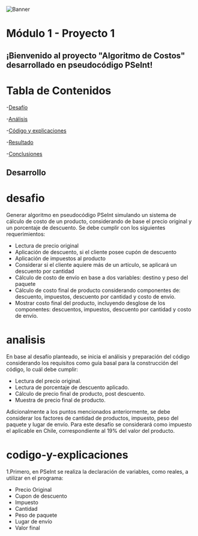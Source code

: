 ![Banner](./images/Banner.png)
# Módulo 1 - Proyecto 1
## ¡Bienvenido al proyecto "Algoritmo de Costos" desarrollado en pseudocódigo PSeInt!
# Tabla de Contenidos
-[Desafío](#desafío)

-[Análisis](#analisis)

-[Código y explicaciones](#codigo-y-explicaciones)

-[Resultado](#resultado)

-[Conclusiones](#conclusiones)

## Desarrollo

# desafio
Generar algoritmo en pseudocódigo PSeInt simulando un sistema de cálculo de costo de un producto, considerando de base el precio original y un porcentaje de descuento. Se debe cumplir con los siguientes requerimientos:
- Lectura de precio original
- Aplicación de descuento, si el cliente posee cupón de descuento
- Aplicación de impuestos al producto
- Considerar si el cliente aquiere más de un artículo, se aplicará un descuento por cantidad
- Cálculo de costo de envío en base a dos variables: destino y peso del paquete
- Cálculo de costo final de producto considerando componentes de: descuento, impuestos, descuento por cantidad y costo de envío.
- Mostrar costo final del producto, incluyendo desglose de los componentes: descuentos, impuestos, descuento por cantidad y costo de envío.

  
# analisis
En base al desafío planteado, se inicia el análisis y preparación del código considerando los requisitos como guía basal para la construcción del código, lo cuál debe cumplir:
- Lectura del precio original.
- Lectura de porcentaje de descuento aplicado.
- Cálculo de precio final de producto, post descuento.
- Muestra de precio final de producto.

Adicionalmente a los puntos mencionados anteriormente, se debe considerar los factores de cantidad de productos, impuesto, peso del paquete y lugar de envío.
Para este desafío se considerará como impuesto el aplicable en Chile, correspondiente al 19% del valor del producto.


# codigo-y-explicaciones

1.Primero, en PSeInt se realiza la declaración de variables, como reales, a utilizar en el programa:
- Precio Original
- Cupon de descuento
- Impuesto
- Cantidad
- Peso de paquete
- Lugar de envío
- Valor final



